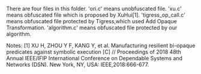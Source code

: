 There are four files in this folder. 
'ori.c' means unobfuscated file.
'xu.c' means obfuscated file which is proposed by XuHui[1].
'tigress_op_call.c' means obfuscated file protected by Tigress,which used Add Opaque Transformation.
'algorithm.c' means obfuscated file protected by our algorithm.

Notes:
[1] XU H, ZHOU Y F, KANG Y, et al. Manufacturing resilient bi-opaque predicates against symbolic execution [C] // Proceedings of 
2018 48th Annual IEEE/IFIP International Conference on Dependable Systems and Networks (DSN). New York, NY, USA: IEEE,2018:666-677.

